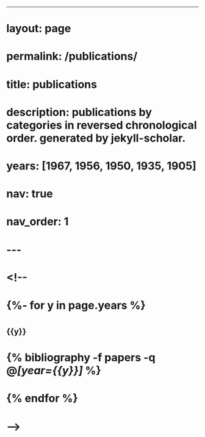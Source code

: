---
# layout: page
# permalink: /publications/
# title: publications
# description: publications by categories in reversed chronological order. generated by jekyll-scholar.
# years: [1967, 1956, 1950, 1935, 1905]
# nav: true
# nav_order: 1
# ---
# <!-- _pages/publications.md -->
# <!-- <div class="publications">

# {%- for y in page.years %}
#   <h2 class="year">{{y}}</h2>
#   {% bibliography -f papers -q @*[year={{y}}]* %}
# {% endfor %}

# </div> -->
